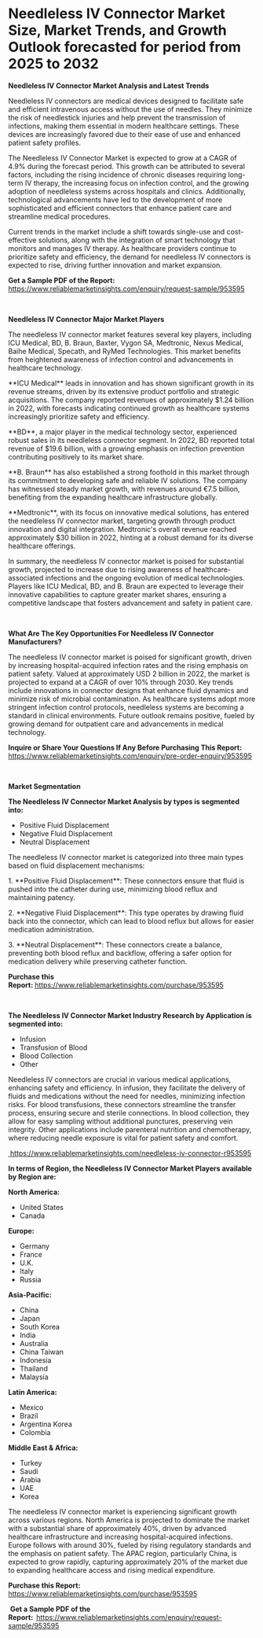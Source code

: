<p><h1>Needleless IV Connector Market Size, Market Trends, and Growth Outlook forecasted for period from 2025 to 2032</h1></p><p><strong>Needleless IV Connector Market Analysis and Latest Trends</strong></p>
<p><p>Needleless IV connectors are medical devices designed to facilitate safe and efficient intravenous access without the use of needles. They minimize the risk of needlestick injuries and help prevent the transmission of infections, making them essential in modern healthcare settings. These devices are increasingly favored due to their ease of use and enhanced patient safety profiles.</p><p>The Needleless IV Connector Market is expected to grow at a CAGR of 4.9% during the forecast period. This growth can be attributed to several factors, including the rising incidence of chronic diseases requiring long-term IV therapy, the increasing focus on infection control, and the growing adoption of needleless systems across hospitals and clinics. Additionally, technological advancements have led to the development of more sophisticated and efficient connectors that enhance patient care and streamline medical procedures.</p><p>Current trends in the market include a shift towards single-use and cost-effective solutions, along with the integration of smart technology that monitors and manages IV therapy. As healthcare providers continue to prioritize safety and efficiency, the demand for needleless IV connectors is expected to rise, driving further innovation and market expansion.</p></p>
<p><strong>Get a Sample PDF of the Report:&nbsp;</strong> <a href="https://www.reliablemarketinsights.com/enquiry/request-sample/953595?utm_campaign=2210&utm_medium=2&utm_source=Github&utm_content=ia&utm_term=18042025&utm_id=needleless-iv-connector">https://www.reliablemarketinsights.com/enquiry/request-sample/953595</a></p>
<p>&nbsp;</p>
<p><strong>Needleless IV Connector Major Market Players</strong></p>
<p><p>The needleless IV connector market features several key players, including ICU Medical, BD, B. Braun, Baxter, Vygon SA, Medtronic, Nexus Medical, Baihe Medical, Specath, and RyMed Technologies. This market benefits from heightened awareness of infection control and advancements in healthcare technology.</p><p>**ICU Medical** leads in innovation and has shown significant growth in its revenue streams, driven by its extensive product portfolio and strategic acquisitions. The company reported revenues of approximately $1.24 billion in 2022, with forecasts indicating continued growth as healthcare systems increasingly prioritize safety and efficiency.</p><p>**BD**, a major player in the medical technology sector, experienced robust sales in its needleless connector segment. In 2022, BD reported total revenue of $19.6 billion, with a growing emphasis on infection prevention contributing positively to its market share.</p><p>**B. Braun** has also established a strong foothold in this market through its commitment to developing safe and reliable IV solutions. The company has witnessed steady market growth, with revenues around €7.5 billion, benefiting from the expanding healthcare infrastructure globally.</p><p>**Medtronic**, with its focus on innovative medical solutions, has entered the needleless IV connector market, targeting growth through product innovation and digital integration. Medtronic's overall revenue reached approximately $30 billion in 2022, hinting at a robust demand for its diverse healthcare offerings.</p><p>In summary, the needleless IV connector market is poised for substantial growth, projected to increase due to rising awareness of healthcare-associated infections and the ongoing evolution of medical technologies. Players like ICU Medical, BD, and B. Braun are expected to leverage their innovative capabilities to capture greater market shares, ensuring a competitive landscape that fosters advancement and safety in patient care.</p></p>
<p>&nbsp;</p>
<p><strong>What Are The Key Opportunities For Needleless IV Connector Manufacturers?</strong></p>
<p><p>The needleless IV connector market is poised for significant growth, driven by increasing hospital-acquired infection rates and the rising emphasis on patient safety. Valued at approximately USD 2 billion in 2022, the market is projected to expand at a CAGR of over 10% through 2030. Key trends include innovations in connector designs that enhance fluid dynamics and minimize risk of microbial contamination. As healthcare systems adopt more stringent infection control protocols, needleless systems are becoming a standard in clinical environments. Future outlook remains positive, fueled by growing demand for outpatient care and advancements in medical technology.</p></p>
<p><strong>Inquire or Share Your Questions If Any Before Purchasing This Report:</strong> <a href="https://www.reliablemarketinsights.com/enquiry/pre-order-enquiry/953595?utm_campaign=2210&utm_medium=2&utm_source=Github&utm_content=ia&utm_term=18042025&utm_id=needleless-iv-connector">https://www.reliablemarketinsights.com/enquiry/pre-order-enquiry/953595</a></p>
<p>&nbsp;</p>
<p><strong>Market Segmentation</strong></p>
<p><strong>The Needleless IV Connector Market Analysis by types is segmented into:</strong></p>
<p><ul><li>Positive Fluid Displacement</li><li>Negative Fluid Displacement</li><li>Neutral Displacement</li></ul></p>
<p><p>The needleless IV connector market is categorized into three main types based on fluid displacement mechanisms: </p><p>1. **Positive Fluid Displacement**: These connectors ensure that fluid is pushed into the catheter during use, minimizing blood reflux and maintaining patency.</p><p>  </p><p>2. **Negative Fluid Displacement**: This type operates by drawing fluid back into the connector, which can lead to blood reflux but allows for easier medication administration.</p><p>3. **Neutral Displacement**: These connectors create a balance, preventing both blood reflux and backflow, offering a safer option for medication delivery while preserving catheter function.</p></p>
<p><strong>Purchase this Report:&nbsp;</strong><a href="https://www.reliablemarketinsights.com/purchase/953595?utm_campaign=2210&utm_medium=2&utm_source=Github&utm_content=ia&utm_term=18042025&utm_id=needleless-iv-connector">https://www.reliablemarketinsights.com/purchase/953595</a></p>
<p>&nbsp;</p>
<p><strong>The Needleless IV Connector Market Industry Research by Application is segmented into:</strong></p>
<p><ul><li>Infusion</li><li>Transfusion of Blood</li><li>Blood Collection</li><li>Other</li></ul></p>
<p><p>Needleless IV connectors are crucial in various medical applications, enhancing safety and efficiency. In infusion, they facilitate the delivery of fluids and medications without the need for needles, minimizing infection risks. For blood transfusions, these connectors streamline the transfer process, ensuring secure and sterile connections. In blood collection, they allow for easy sampling without additional punctures, preserving vein integrity. Other applications include parenteral nutrition and chemotherapy, where reducing needle exposure is vital for patient safety and comfort.</p></p>
<p><a href="https://www.reliablemarketinsights.com/needleless-iv-connector-r953595?utm_campaign=2210&utm_medium=2&utm_source=Github&utm_content=ia&utm_term=18042025&utm_id=needleless-iv-connector">&nbsp;https://www.reliablemarketinsights.com/needleless-iv-connector-r953595</a></p>
<p><strong>In terms of Region, the Needleless IV Connector Market Players available by Region are:</strong></p>
<p>
    <p> <strong> North America: </strong>
        <ul>
            <li>United States</li>
            <li>Canada</li>
        </ul>
        </p> 
    <p> <strong> Europe: </strong>
        <ul>
            <li>Germany</li>
            <li>France</li>
            <li>U.K.</li>
            <li>Italy</li>
            <li>Russia</li>
        </ul>
        </p> 
    <p> <strong> Asia-Pacific: </strong>
        <ul>
            <li>China</li>
            <li>Japan</li>
            <li>South Korea</li>
            <li>India</li>
            <li>Australia</li>
            <li>China Taiwan</li>
            <li>Indonesia</li>
            <li>Thailand</li>
            <li>Malaysia</li>
        </ul>
        </p> 
    <p> <strong> Latin America: </strong>
        <ul>
            <li>Mexico</li>
            <li>Brazil</li>
            <li>Argentina Korea</li>
            <li>Colombia</li>
        </ul>
        </p> 
    <p> <strong> Middle East & Africa: </strong>
        <ul>
            <li>Turkey</li>
            <li>Saudi</li>
            <li>Arabia</li>
            <li>UAE</li>
            <li>Korea</li>
        </ul>
    </p>
    </p>
<p><p>The needleless IV connector market is experiencing significant growth across various regions. North America is projected to dominate the market with a substantial share of approximately 40%, driven by advanced healthcare infrastructure and increasing hospital-acquired infections. Europe follows with around 30%, fueled by rising regulatory standards and the emphasis on patient safety. The APAC region, particularly China, is expected to grow rapidly, capturing approximately 20% of the market due to expanding healthcare access and rising medical expenditure.</p></p>
<p><strong>Purchase this Report: </strong><a href="https://www.reliablemarketinsights.com/purchase/953595?utm_campaign=2210&utm_medium=2&utm_source=Github&utm_content=ia&utm_term=18042025&utm_id=needleless-iv-connector">https://www.reliablemarketinsights.com/purchase/953595</a></p>
<p>&nbsp;<strong>Get a Sample PDF of the Report:&nbsp;&nbsp;</strong><a href="https://www.reliablemarketinsights.com/enquiry/request-sample/953595?utm_campaign=2210&utm_medium=2&utm_source=Github&utm_content=ia&utm_term=18042025&utm_id=needleless-iv-connector">https://www.reliablemarketinsights.com/enquiry/request-sample/953595</a></p>
<p><strong></strong></p>
<p><p></p><p></p><p></p></p>